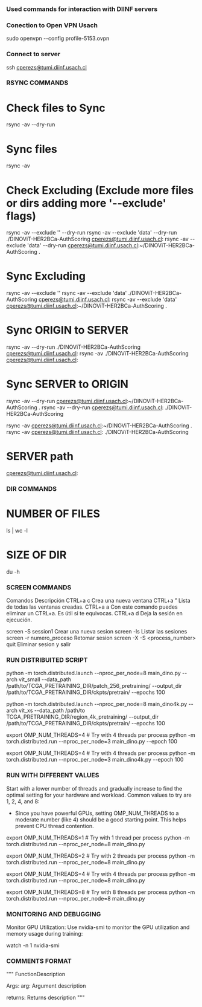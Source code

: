 ### Used commands for interaction with DIINF servers

### Conection to Open VPN Usach

sudo openvpn --config profile-5153.ovpn

### Connect to server

ssh cperezs@tumi.diinf.usach.cl

### RSYNC COMMANDS

# Check files to Sync

rsync -av --dry-run <origin> <remote>

# Sync files

rsync -av <origin> <remote>

# Check Excluding (Exclude more files or dirs adding more '--exclude' flags)

rsync -av --exclude '<name>' --dry-run <origin> <remote>
rsync -av --exclude 'data' --dry-run ./DINOViT-HER2BCa-AuthScoring cperezs@tumi.diinf.usach.cl:
rsync -av --exclude 'data' --dry-run cperezs@tumi.diinf.usach.cl:~/DINOViT-HER2BCa-AuthScoring .

# Sync Excluding

rsync -av --exclude '<name>' <origin> <remote>
rsync -av --exclude 'data' ./DINOViT-HER2BCa-AuthScoring cperezs@tumi.diinf.usach.cl:
rsync -av --exclude 'data' cperezs@tumi.diinf.usach.cl:~/DINOViT-HER2BCa-AuthScoring .

# Sync ORIGIN to SERVER

rsync -av --dry-run ./DINOViT-HER2BCa-AuthScoring cperezs@tumi.diinf.usach.cl:
rsync -av ./DINOViT-HER2BCa-AuthScoring cperezs@tumi.diinf.usach.cl:

# Sync SERVER to ORIGIN

rsync -av --dry-run cperezs@tumi.diinf.usach.cl:~/DINOViT-HER2BCa-AuthScoring .
rsync -av --dry-run cperezs@tumi.diinf.usach.cl: ./DINOViT-HER2BCa-AuthScoring

rsync -av cperezs@tumi.diinf.usach.cl:~/DINOViT-HER2BCa-AuthScoring .
rsync -av cperezs@tumi.diinf.usach.cl: ./DINOViT-HER2BCa-AuthScoring

# SERVER path

cperezs@tumi.diinf.usach.cl:

### DIR COMMANDS

# NUMBER OF FILES

ls | wc -l

# SIZE OF DIR

du -h

### SCREEN COMMANDS

Comandos Descripción
CTRL+a c Crea una nueva ventana
CTRL+a ” Lista de todas las ventanas creadas.
CTRL+a a Con este comando puedes eliminar un CTRL+a. Es útil si te equivocas.
CTRL+a d Deja la sesión en ejecución.

screen -S session1 Crear una nueva sesion
screen -ls Listar las sesiones
screen -r numero_proceso Retomar sesion
screen -X -S <process_number> quit Eliminar sesion y salir

### RUN DISTRIBUITED SCRIPT

python -m torch.distributed.launch --nproc_per_node=8 main_dino.py --arch vit_small --data_path /path/to/TCGA_PRETRAINING_DIR/patch_256_pretraining/ --output_dir /path/to/TCGA_PRETRAINING_DIR/ckpts/pretrain/ --epochs 100

python -m torch.distributed.launch --nproc_per_node=8 main_dino4k.py --arch vit_xs --data_path /path/to TCGA_PRETRAINING_DIR/region_4k_pretraining/ --output_dir /path/to/TCGA_PRETRAINING_DIR/ckpts/pretrain/ --epochs 100

export OMP_NUM_THREADS=4 # Try with 4 threads per process
python -m torch.distributed.run --nproc_per_node=3 main_dino.py --epoch 100

export OMP_NUM_THREADS=4 # Try with 4 threads per process
python -m torch.distributed.run --nproc_per_node=3 main_dino4k.py --epoch 100

### RUN WITH DIFFERENT VALUES

Start with a lower number of threads and gradually increase to find the optimal setting for your hardware and workload. Common values to try are 1, 2, 4, and 8:

- Since you have powerful GPUs, setting OMP_NUM_THREADS to a moderate number (like 4) should be a good starting point. This helps prevent CPU thread contention.

export OMP_NUM_THREADS=1 # Try with 1 thread per process
python -m torch.distributed.run --nproc_per_node=8 main_dino.py

export OMP_NUM_THREADS=2 # Try with 2 threads per process
python -m torch.distributed.run --nproc_per_node=8 main_dino.py

export OMP_NUM_THREADS=4 # Try with 4 threads per process
python -m torch.distributed.run --nproc_per_node=8 main_dino.py

export OMP_NUM_THREADS=8 # Try with 8 threads per process
python -m torch.distributed.run --nproc_per_node=8 main_dino.py

### MONITORING AND DEBUGGING

Monitor GPU Utilization:
Use nvidia-smi to monitor the GPU utilization and memory usage during training:

watch -n 1 nvidia-smi

### COMMENTS FORMAT

"""
FunctionDescription

Args:
arg: Argument description

returns:
Returns description
"""
